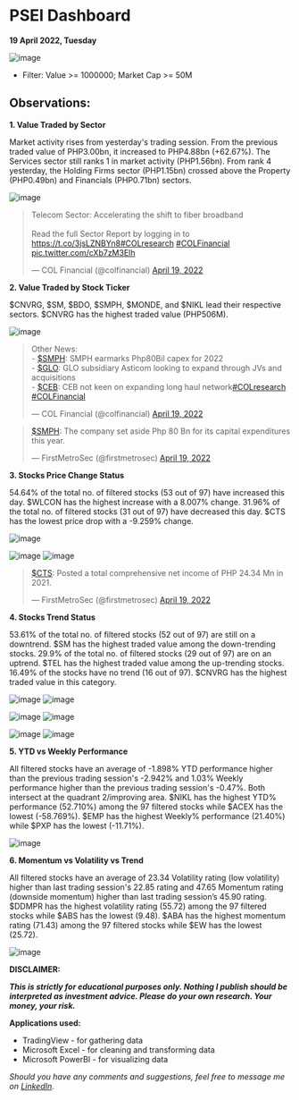 # PSEI Dashboard
**19 April 2022, Tuesday**

![image](https://user-images.githubusercontent.com/103119533/164011679-c9a327cf-7758-4334-a488-b5ab6037649d.png)

- Filter: Value >= 1000000; Market Cap >= 50M

## Observations:

**1. Value Traded by Sector**

Market activity rises from yesterday's trading session. From the previous traded value of PHP3.00bn, it increased to PHP4.88bn (+62.67%). The Services sector still ranks 1 in market activity (PHP1.56bn). From rank 4 yesterday, the Holding Firms sector (PHP1.15bn) crossed above the Property (PHP0.49bn) and Financials (PHP0.71bn) sectors. 

![image](https://user-images.githubusercontent.com/103119533/164013137-bf03325c-2857-4a06-8b2e-87d0cf3ca94b.png)

<blockquote class="twitter-tweet"><p lang="en" dir="ltr">Telecom Sector: Accelerating the shift to fiber broadband<br><br>Read the full Sector Report by logging in to <a href="https://t.co/3jsLZNBYn8">https://t.co/3jsLZNBYn8</a><a href="https://twitter.com/hashtag/COLresearch?src=hash&amp;ref_src=twsrc%5Etfw">#COLresearch</a> <a href="https://twitter.com/hashtag/COLFinancial?src=hash&amp;ref_src=twsrc%5Etfw">#COLFinancial</a> <a href="https://t.co/cXb7zM3Elh">pic.twitter.com/cXb7zM3Elh</a></p>&mdash; COL Financial (@colfinancial) <a href="https://twitter.com/colfinancial/status/1516309809595056132?ref_src=twsrc%5Etfw">April 19, 2022</a></blockquote> 

**2. Value Traded by Stock Ticker**

$CNVRG, $SM, $BDO, $SMPH, $MONDE, and $NIKL lead their respective sectors. $CNVRG has the highest traded value (PHP506M).

![image](https://user-images.githubusercontent.com/103119533/164016732-e5510bae-7173-4fe5-8859-913412c0364f.png)

<blockquote class="twitter-tweet"><p lang="en" dir="ltr">Other News:<br>- <a href="https://twitter.com/search?q=%24SMPH&amp;src=ctag&amp;ref_src=twsrc%5Etfw">$SMPH</a>: SMPH earmarks Php80Bil capex for 2022<br>- <a href="https://twitter.com/search?q=%24GLO&amp;src=ctag&amp;ref_src=twsrc%5Etfw">$GLO</a>: GLO subsidiary Asticom looking to expand through JVs and acquisitions<br>- <a href="https://twitter.com/search?q=%24CEB&amp;src=ctag&amp;ref_src=twsrc%5Etfw">$CEB</a>: CEB not keen on expanding long haul network<a href="https://twitter.com/hashtag/COLresearch?src=hash&amp;ref_src=twsrc%5Etfw">#COLresearch</a> <a href="https://twitter.com/hashtag/COLFinancial?src=hash&amp;ref_src=twsrc%5Etfw">#COLFinancial</a></p>&mdash; COL Financial (@colfinancial) <a href="https://twitter.com/colfinancial/status/1516308843349024770?ref_src=twsrc%5Etfw">April 19, 2022</a></blockquote>

<blockquote class="twitter-tweet"><p lang="en" dir="ltr"><a href="https://twitter.com/search?q=%24SMPH&amp;src=ctag&amp;ref_src=twsrc%5Etfw">$SMPH</a>: The company set aside Php 80 Bn for its capital expenditures this year.</p>&mdash; FirstMetroSec (@firstmetrosec) <a href="https://twitter.com/firstmetrosec/status/1516226758231867392?ref_src=twsrc%5Etfw">April 19, 2022</a></blockquote> 

**3. Stocks Price Change Status**

54.64% of the total no. of filtered stocks (53 out of 97) have increased this day. $WLCON has the highest increase with a 8.007% change. 31.96% of the total no. of filtered stocks (31 out of 97) have decreased this day. $CTS has the lowest price drop with a -9.259% change.

![image](https://user-images.githubusercontent.com/103119533/164016849-165b3267-7f7b-4fee-9445-13be90af5a34.png)

![image](https://user-images.githubusercontent.com/103119533/164017039-9d46e122-f7ae-4886-86e3-0a2606a4db13.png)
![image](https://user-images.githubusercontent.com/103119533/164017178-93639e2c-6d95-4654-950a-50227fc9b786.png)

<blockquote class="twitter-tweet"><p lang="en" dir="ltr"><a href="https://twitter.com/search?q=%24CTS&amp;src=ctag&amp;ref_src=twsrc%5Etfw">$CTS</a>: Posted a total comprehensive net income of PHP 24.34 Mn in 2021.</p>&mdash; FirstMetroSec (@firstmetrosec) <a href="https://twitter.com/firstmetrosec/status/1516226728427134985?ref_src=twsrc%5Etfw">April 19, 2022</a></blockquote>

**4. Stocks Trend Status**

53.61% of the total no. of filtered stocks (52 out of 97) are still on a downtrend. $SM has the highest traded value among the down-trending stocks. 29.9% of the total no. of filtered stocks (29 out of 97) are on an uptrend. $TEL has the highest traded value among the up-trending stocks. 16.49% of the stocks have no trend (16 out of 97). $CNVRG has the highest traded value in this category.

![image](https://user-images.githubusercontent.com/103119533/164017743-df2155d6-d3c8-4b4e-afa1-7deb5cead805.png)
![image](https://user-images.githubusercontent.com/103119533/164017866-e4e7c53d-7390-40fe-9c5d-3a494c353d89.png)

![image](https://user-images.githubusercontent.com/103119533/164017963-36a5cf5c-15f9-411d-a549-6ed27999d354.png)
![image](https://user-images.githubusercontent.com/103119533/164018071-039993f2-928d-4991-9222-a17149f541c7.png)

![image](https://user-images.githubusercontent.com/103119533/164018178-c4d0cbd7-4104-49ef-82c1-afca200aadc1.png)
![image](https://user-images.githubusercontent.com/103119533/164018274-9bef921d-283e-4f04-b2c3-a2d59f60b67e.png)

**5. YTD vs Weekly Performance**

All filtered stocks have an average of -1.898% YTD performance higher than the previous trading session's -2.942% and 1.03% Weekly performance higher than the previous trading session's -0.47%. Both intersect at the quadrant 2/improving area. $NIKL has the highest YTD% performance (52.710%) among the 97 filtered stocks while $ACEX has the lowest (-58.769%). $EMP has the highest Weekly% performance (21.40%) while $PXP has the lowest (-11.71%).

![image](https://user-images.githubusercontent.com/103119533/164018832-eaeabd41-d527-4a58-83b5-ac9c07a28be9.png)

**6. Momentum vs Volatility vs Trend**

All filtered stocks have an average of 23.34 Volatility rating (low volatility) higher than last trading session's 22.85 rating and 47.65 Momentum rating (downside momentum) higher than last trading session’s 45.90 rating. $DDMPR has the highest volatility rating (55.72) among the 97 filtered stocks while $ABS has the lowest (9.48). $ABA has the highest momentum rating (71.43) among the 97 filtered stocks while $EW has the lowest (25.72).

![image](https://user-images.githubusercontent.com/103119533/164021112-7cb07633-3b4e-442d-88d0-e48f201460ca.png)

**DISCLAIMER:**

***This is strictly for educational purposes only. Nothing I publish should be interpreted as investment advice. Please do your own research. Your money, your risk.***


**Applications used:**
- TradingView - for gathering data
- Microsoft Excel - for cleaning and transforming data
- Microsoft PowerBI - for visualizing data

*Should you have any comments and suggestions, feel free to message me on <a href="https://www.linkedin.com/in/jeffregencia">LinkedIn</a>.* 
